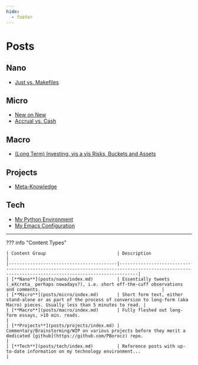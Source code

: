 ```yaml
---
hide:
  - footer
---
```


# Posts

## Nano

* [Just vs. Makefiles](posts/nano/just_vs_makefiles.md)

## Micro

* [New on New](posts/micro/new_on_new.md)
* [Accrual vs. Cash](posts/micro/accrual_vs_cash.md)

## Macro

* [(Long Term) Investing, vis a vis Risks, Buckets and Assets](posts/macro/investing.md)

## Projects

* [Meta-Knowledge](posts/projects/knowledge.md)

## Tech

* [My Python Environment](posts/tech/python.md)
* [My Emacs Configuration](posts/tech/emacs.md)

---

??? info "Content Types"

    | Content Group                           | Description                                                                                                                                       |
    |-----------------------------------------|---------------------------------------------------------------------------------------------------------------------------------------------------|
    | [**Nano**](posts/nano/index.md)         | Essentially tweets (_eXcreta_ perhaps nowadays?), i.e. short off-the-cuff observations and comments.                                              |
    | [**Micro**](posts/micro/index.md)       | Short form text, either stand-alone or as part of the process of conversion to long-form (aka Macro) pieces. Usually less than 5 minutes to read. |
    | [**Macro**](posts/macro/index.md)       | Fully fleshed out long-form essays, >10 min. reads.                                                                                               |
    | [**Projects**](posts/projects/index.md) | Commentary/Brainstorming/WIP on various projects before they merit a dedicated [github](https://github.com/PBorocz) repo.                         |
    | [**Tech**](posts/tech/index.md)         | Reference posts with up-to-date information on my technology environment...                                                                       |
